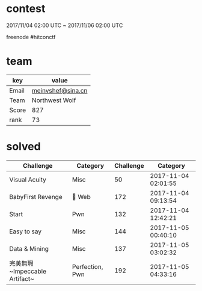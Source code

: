 # contest
2017/11/04 02:00 UTC ~ 2017/11/06 02:00 UTC

freenode #hitconctf


# team

| key   | value             |
| -     | -                 | 
| Email | meinvshef@sina.cn |
| Team  | Northwest Wolf    |
| Score | 827               |
| rank  | 73                |


# solved

| Challenge         | Category  | Challenge | Category  |
| -                 | -         | -         | -         |
| Visual Acuity     | Misc	    | 50        | 2017-11-04 02:01:55 |
| BabyFirst Revenge | 🍊 Web    | 172       | 2017-11-04 09:13:54 |
| Start             | Pwn       | 132 | 2017-11-04 12:42:21 |
| Easy to say       | Misc      | 144 | 2017-11-05 00:40:10 |
| Data & Mining     | Misc      | 137 | 2017-11-05 03:02:32 |
| 完美無瑕 ~Impeccable Artifact~ | Perfection, Pwn | 192 | 2017-11-05 04:33:16 |
